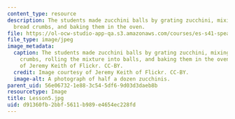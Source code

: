 ```yaml
---
content_type: resource
description: The students made zucchini balls by grating zucchini, mixing them with
  bread crumbs, and baking them in the oven.
file: https://ol-ocw-studio-app-qa.s3.amazonaws.com/courses/es-s41-speak-italian-with-your-mouth-full-spring-2012/d91360fb2bbf5611b989e4654ec228fd_Lesson5.jpg
file_type: image/jpeg
image_metadata:
  caption: The students made zucchini balls by grating zucchini, mixing it with bread
    crumbs, rolling the mixture into balls, and baking them in the oven. Image courtesy
    of Jeremy Keith of Flickr. CC-BY.
  credit: Image courtesy of Jeremy Keith of Flickr. CC-BY.
  image-alt: A photograph of half a dozen zucchinis.
parent_uid: 56e06732-1e88-3c54-5df6-9d03d3daeb8b
resourcetype: Image
title: Lesson5.jpg
uid: d91360fb-2bbf-5611-b989-e4654ec228fd
---
```

